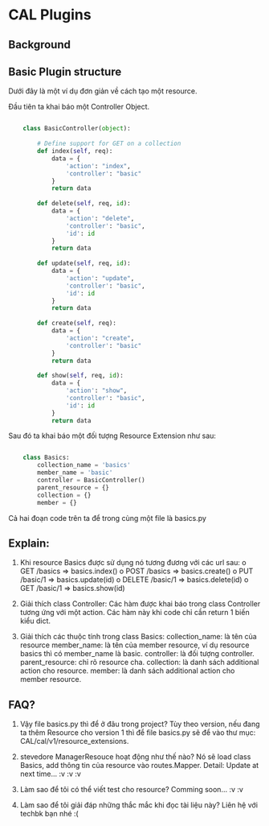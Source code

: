 # CAL Plugins
## Background


## Basic Plugin structure

Dưới đây là một ví dụ đơn giản về cách tạo một resource.

Đầu tiên ta khai báo một Controller Object.
```python

    class BasicController(object):
    
        # Define support for GET on a collection
        def index(self, req):
            data = {
                'action': "index",
                'controller': "basic"
            }
            return data
    
        def delete(self, req, id):
            data = {
                'action': "delete",
                'controller': "basic",
                'id': id
            }
            return data
    
        def update(self, req, id):
            data = {
                'action': "update",
                'controller': "basic",
                'id': id
            }
            return data
    
        def create(self, req):
            data = {
                'action': "create",
                'controller': "basic"
            }
            return data
    
        def show(self, req, id):
            data = {
                'action': "show",
                'controller': "basic",
                'id': id
            }
            return data
```

Sau đó ta khai báo một đối tượng Resource Extension như sau:

```python

    class Basics:
        collection_name = 'basics'
        member_name = 'basic'
        controller = BasicController()
        parent_resource = {}
        collection = {}
        member = {}
```

Cả hai đoạn code trên ta để trong cùng một file là basics.py


##  Explain:

1. Khi resource Basics được sử dụng nó tương đương với các url sau:
o GET /basics       => basics.index()
o POST /basics      => basics.create()
o PUT /basic/1      => basics.update(id)
o DELETE /basic/1   => basics.delete(id)
o GET /basic/1      => basics.show(id)

2. Giải thích class Controller:
Các hàm được khai báo trong class Controller tương ứng với một action.
Các hàm này khi code chỉ cần return 1 biến kiểu dict.

3. Giải thích các thuộc tính trong class Basics:
collection_name: là tên của resource
member_name: là tên của member resource, ví dụ resource basics thì có member_name là basic.
controller: là đối tượng controller.
parent_resource: chỉ rõ resource cha.
collection: là danh sách additional action cho resource.
member: là danh sách additional action cho member resource.

##  FAQ?

1. Vậy file basics.py thì để ở đâu trong project?
Tùy theo version, nếu đang ta thêm Resource cho version 1 thì để file basics.py
sẽ để vào thư mục: CAL/cal/v1/resource_extensions.

2. stevedore ManagerResouce hoạt động như thế nào?
Nó sẽ load class Basics, add thông tin của resource vào routes.Mapper.
Detail: Update at next time... :v :v :v

3. Làm sao để tôi có thể viết test cho resource?
Comming soon... :v :v

4. Làm sao để tôi giải đáp những thắc mắc khi đọc tài liệu này?
Liên hệ với techbk bạn nhé :(